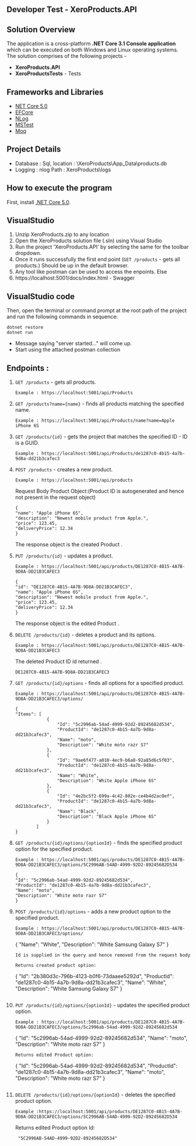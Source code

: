 ##  Developer Test - XeroProducts.API


## Solution Overview
The application is a cross-platform **.NET Core 3.1 Console application** which can be executed on both Windows and Linux operating systems.  
The solution comprises of the following projects - 

- **XeroProducts.API** 
- **XeroProductsTests** -  Tests

## Frameworks and Libraries
- [NET Core 5.0](https://docs.microsoft.com/en-us/aspnet/core/release-notes/aspnetcore-5.0?view=aspnetcore-5.0)
- [EFCore](https://github.com/dotnet/efcore)
- [NLog](https://github.com/NLog/NLog)
- [MSTest](https://docs.microsoft.com/en-us/dotnet/core/testing/unit-testing-with-mstest)
- [Moq](https://github.com/moq/moq4)

## Project Details
 - Database : Sql, location : \XeroProducts\App_Data\products.db
 - Logging : nlog Path : XeroProducts\logs




## How to execute the program

First, install [.NET Core 5.0](https://dotnet.microsoft.com/download/dotnet-core/5.0). 



## VisualStudio 

1. Unzip XeroProducts.zip to any location
2. Open the XeroProducts solution file (.sln) using Visual Studio 
3. Run the project 'XeroProducts.API' by selecting the same for the toolbar dropdown.
4. Once it runs successfully the first end point (`GET /products` - gets all products.) Should be up in the default browser.
5. Any tool like postman can be used to access the enpoints. Else
6. https://localhost:5001/docs/index.html - Swagger

## VisualStudio code

Then, open the terminal or command prompt at the root path of the project  and run the following commands in sequence:

```
dotnet restore
dotnet run
```
- Message saying "server started..." will come up.
- Start using the attached postman collection

## Endpoints : 

1. `GET /products` - gets all products.
	```
	Example : https://localhost:5001/api/Products
	```

2. `GET /products?name={name}` - finds all products matching the specified name.
	```
	Example : https://localhost:5001/api/Products/name?name=Apple iPhone 6S
	```

3. `GET /products/{id}` - gets the project that matches the specified ID - ID is a GUID.
	```
	Example : https://localhost:5001/api/Products/de1287c0-4b15-4a7b-9d8a-dd21b3cafec3
	```

4. `POST /products` - creates a new product.
	```
	Example : https://localhost:5001/api/products
	```

	Request Body Product Object:(Product ID is autogenerated and hence not present in the request object)
	```
	{
    "name": "Apple iPhone 6S",
    "description": "Newest mobile product from Apple.",
    "price": 123.45,
    "deliveryPrice": 12.34
	}
	```
	The response object is the created Product .

5. `PUT /products/{id}` - updates a product.
	```
	Example : https://localhost:5001/api/products/DE1287C0-4B15-4A7B-9D8A-DD21B3CAFEC3
	```
	```
	{
    "id": "DE1287C0-4B15-4A7B-9D8A-DD21B3CAFEC3",
    "name": "Apple iPhone 6S",
    "description": "Newest mobile product from Apple.",
    "price": 123.45,
    "deliveryPrice": 12.34
	}
	```
	The response object is the edited Product .

6. `DELETE /products/{id}` - deletes a product and its options.
	```
	Example : https://localhost:5001/api/products/DE1287C0-4B15-4A7B-9D8A-DD21B3CAFEC3
	```

	The deleted Product ID id returned .
	```
	DE1287C0-4B15-4A7B-9D8A-DD21B3CAFEC3
	```

7. `GET /products/{id}/options` - finds all options for a specified product.
	```
	Example : https://localhost:5001/api/products/DE1287C0-4B15-4A7B-9D8A-DD21B3CAFEC3/options/
	```
	```
	{
    "Items": [
				{
					"Id": "5c2996ab-54ad-4999-92d2-89245682d534",
					"ProductId": "de1287c0-4b15-4a7b-9d8a-dd21b3cafec3",
					"Name": "moto",
					"Description": "White moto razr S7"
				},
				{
					"Id": "9ae6f477-a010-4ec9-b6a8-92a85d6c5f03",
					"ProductId": "de1287c0-4b15-4a7b-9d8a-dd21b3cafec3",
					"Name": "White",
					"Description": "White Apple iPhone 6S"
				},
				{
					"Id": "4e2bc5f2-699a-4c42-802e-ce4b4d2ac0ef",
					"ProductId": "de1287c0-4b15-4a7b-9d8a-dd21b3cafec3",
					"Name": "Black",
					"Description": "Black Apple iPhone 6S"
				}
			]
	}
	```

8. `GET /products/{id}/options/{optionId}` - finds the specified product option for the specified product.
	```
	Example : https://localhost:5001/api/products/DE1287C0-4B15-4A7B-9D8A-DD21B3CAFEC3/options/5C2996AB-54AD-4999-92D2-89245682D534
	```
	```
	{
    "Id": "5c2996ab-54ad-4999-92d2-89245682d534",
    "ProductId": "de1287c0-4b15-4a7b-9d8a-dd21b3cafec3",
    "Name": "moto",
    "Description": "White moto razr S7"
	}
	```

9. `POST /products/{id}/options` - adds a new product option to the specified product.
	```
	Example : https://localhost:5001/api/products/DE1287C0-4B15-4A7B-9D8A-DD21B3CAFEC3/options/
	```
	{
    "Name": "White",
    "Description": "White Samsung Galaxy S7"
	}
	```
	Id is supplied in the query and hence removed from the request body

	Returns created product option:
	```
	{
    "Id": "2b380d3c-796b-4123-b0f6-73daaee5292d",
    "ProductId": "de1287c0-4b15-4a7b-9d8a-dd21b3cafec3",
    "Name": "White",
    "Description": "White Samsung Galaxy S7"
	}
	```
10. `PUT /products/{id}/options/{optionId}` - updates the specified product option.
	```
	Example : https://localhost:5001/api/products/DE1287C0-4B15-4A7B-9D8A-DD21B3CAFEC3/options/5c2996ab-54ad-4999-92d2-89245682d534
	```
	{
    "Id": "5c2996ab-54ad-4999-92d2-89245682d534",
    "Name": "moto",
    "Description": "White moto razr S7"
	}
	```
	Returns edited Product option:
	```
	{
    "Id": "5c2996ab-54ad-4999-92d2-89245682d534",
    "ProductId": "de1287c0-4b15-4a7b-9d8a-dd21b3cafec3",
    "Name": "moto",
    "Description": "White moto razr S7"
	}
	```
11. `DELETE /products/{id}/options/{optionId}` - deletes the specified product option.
	```
	Example :https://localhost:5001/api/products/DE1287C0-4B15-4A7B-9D8A-DD21B3CAFEC3/options/5C2996AB-54AD-4999-92D2-89245682D534
	```

	Returns edited Product option Id:
	```
	 "5C2996AB-54AD-4999-92D2-89245682D534"
    ````
